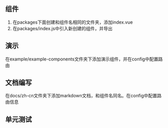 ## 组件

1. 在packages下面创建和组件名相同的文件夹，添加index.vue
2. 在packages/index.js中引入新创建的组件，并导出

## 演示

在example/example-components文件夹下添加演示组件，并在config中配置路由

## 文档编写

在docs/zh-cn文件夹下添加markdown文档，和组件名同名。在config中配置路由信息

## 单元测试
